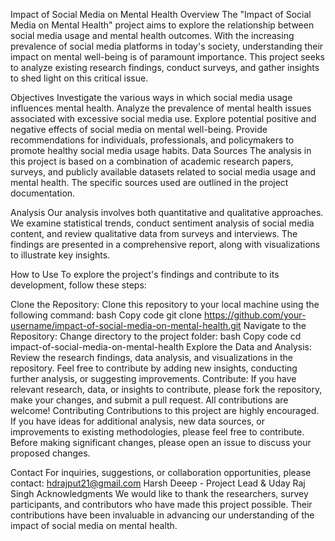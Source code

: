Impact of Social Media on Mental Health
Overview
The "Impact of Social Media on Mental Health" project aims to explore the relationship between social media usage and mental health outcomes. With the increasing prevalence of social media platforms in today's society, understanding their impact on mental well-being is of paramount importance. This project seeks to analyze existing research findings, conduct surveys, and gather insights to shed light on this critical issue.

Objectives
Investigate the various ways in which social media usage influences mental health.
Analyze the prevalence of mental health issues associated with excessive social media use.
Explore potential positive and negative effects of social media on mental well-being.
Provide recommendations for individuals, professionals, and policymakers to promote healthy social media usage habits.
Data Sources
The analysis in this project is based on a combination of academic research papers, surveys, and publicly available datasets related to social media usage and mental health. The specific sources used are outlined in the project documentation.

Analysis
Our analysis involves both quantitative and qualitative approaches. We examine statistical trends, conduct sentiment analysis of social media content, and review qualitative data from surveys and interviews. The findings are presented in a comprehensive report, along with visualizations to illustrate key insights.

How to Use
To explore the project's findings and contribute to its development, follow these steps:

Clone the Repository: Clone this repository to your local machine using the following command:
bash
Copy code
git clone https://github.com/your-username/impact-of-social-media-on-mental-health.git
Navigate to the Repository: Change directory to the project folder:
bash
Copy code
cd impact-of-social-media-on-mental-health
Explore the Data and Analysis: Review the research findings, data analysis, and visualizations in the repository. Feel free to contribute by adding new insights, conducting further analysis, or suggesting improvements.
Contribute: If you have relevant research, data, or insights to contribute, please fork the repository, make your changes, and submit a pull request. All contributions are welcome!
Contributing
Contributions to this project are highly encouraged. If you have ideas for additional analysis, new data sources, or improvements to existing methodologies, please feel free to contribute. Before making significant changes, please open an issue to discuss your proposed changes.

Contact
For inquiries, suggestions, or collaboration opportunities, please contact:
hdrajput21@gmail.com
Harsh Deeep - Project Lead & Uday Raj Singh
Acknowledgments
We would like to thank the researchers, survey participants, and contributors who have made this project possible. Their contributions have been invaluable in advancing our understanding of the impact of social media on mental health.
